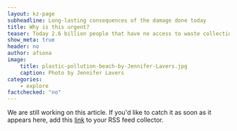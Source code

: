 ```yaml
---
layout: kz-page
subheadline: Long-lasting consequences of the damage done today
title: Why is this urgent?
teaser: Today 2.6 billion people that have no access to waste collection services faced a choice of what to do with their waste. Today 32,877 tonnes of plastic waste ended up in our oceans. By "today" I don't mean nowadays, I mean in the past 24 hours.
show_meta: true
header: no
author: afsona
image:
    title: plastic-pollution-beach-by-Jennifer-Lavers.jpg
    caption: Photo by Jennifer Lavers
categories:
    - explore
factchecked: "no"
---
```


We are still working on this article. If you'd like to catch it as soon as it appears here, add this <a href="https://samudra.world/feed.xml" target="_blank">link</a> to your RSS feed collector.
